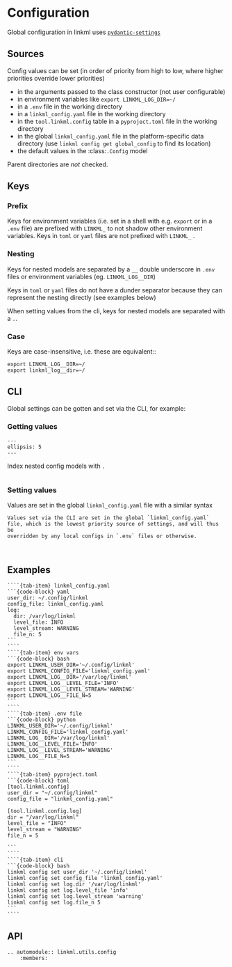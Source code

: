 # Configuration

Global configuration in linkml uses [`pydantic-settings`](https://docs.pydantic.dev/latest/concepts/pydantic_settings/)


## Sources

Config values can be set (in order of priority from high to low, where higher
priorities override lower priorities)

* in the arguments passed to the class constructor (not user configurable)
* in environment variables like `export LINKML_LOG_DIR=~/`
* in a `.env` file in the working directory
* in a `linkml_config.yaml` file in the working directory
* in the `tool.linkml.config` table in a `pyproject.toml` file in the working directory
* in the global `linkml_config.yaml` file in the platform-specific data directory
  (use `linkml config get global_config` to find its location)
* the default values in the :class:`.Config` model

Parent directories are _not_ checked.

## Keys

### Prefix

Keys for environment variables (i.e. set in a shell with e.g. `export` or in a `.env` file)
are prefixed with `LINKML_` to not shadow other environment variables.
Keys in `toml` or `yaml` files are not prefixed with `LINKML_` .

### Nesting

Keys for nested models are separated by a `__` double underscore in `.env`
files or environment variables (eg. `LINKML_LOG__DIR`)

Keys in `toml` or `yaml` files do not have a dunder separator because
they can represent the nesting directly (see examples below)

When setting values from the cli, keys for nested models are separated with a `.`.

### Case

Keys are case-insensitive, i.e. these are equivalent::

    export LINKML_LOG__DIR=~/
    export linkml_log__dir=~/

## CLI

Global settings can be gotten and set via the CLI, for example:

### Getting values

```{command-output} linkml config get
---
ellipsis: 5
---
``` 

Index nested config models with `.`

```{command-output} linkml config get log.level
```

### Setting values

Values are set in the global `linkml_config.yaml` file with a similar syntax

```{note}
Values set via the CLI are set in the global `linkml_config.yaml`
file, which is the lowest priority source of settings, and will thus be
overridden by any local configs in `.env` files or otherwise.
```

```{command-output} linkml config set log.level WARNING
```

```{command-output} linkml config get log.level
```




## Examples


`````{tab-set}
````{tab-item} linkml_config.yaml
```{code-block} yaml
user_dir: ~/.config/linkml
config_file: linkml_config.yaml
log:
  dir: /var/log/linkml
  level_file: INFO
  level_stream: WARNING
  file_n: 5
``` 
````
````{tab-item} env vars
```{code-block} bash
export LINKML_USER_DIR='~/.config/linkml'
export LINKML_CONFIG_FILE='linkml_config.yaml'
export LINKML_LOG__DIR='/var/log/linkml'
export LINKML_LOG__LEVEL_FILE='INFO'
export LINKML_LOG__LEVEL_STREAM='WARNING'
export LINKML_LOG__FILE_N=5
```
````
````{tab-item} .env file
```{code-block} python
LINKML_USER_DIR='~/.config/linkml'
LINKML_CONFIG_FILE='linkml_config.yaml'
LINKML_LOG__DIR='/var/log/linkml'
LINKML_LOG__LEVEL_FILE='INFO'
LINKML_LOG__LEVEL_STREAM='WARNING'
LINKML_LOG__FILE_N=5
```
````
````{tab-item} pyproject.toml
```{code-block} toml
[tool.linkml.config]
user_dir = "~/.config/linkml"
config_file = "linkml_config.yaml"

[tool.linkml.config.log]
dir = "/var/log/linkml"
level_file = "INFO"
level_stream = "WARNING"
file_n = 5

``` 
````
````{tab-item} cli
```{code-block} bash
linkml config set user_dir '~/.config/linkml'
linkml config set config_file 'linkml_config.yaml'
linkml config set log.dir '/var/log/linkml'
linkml config set log.level_file 'info'
linkml config set log.level_stream 'warning'
linkml config set log.file_n 5
``` 
````
`````


## API

```{eval-rst}
.. automodule:: linkml.utils.config
    :members:
    
```